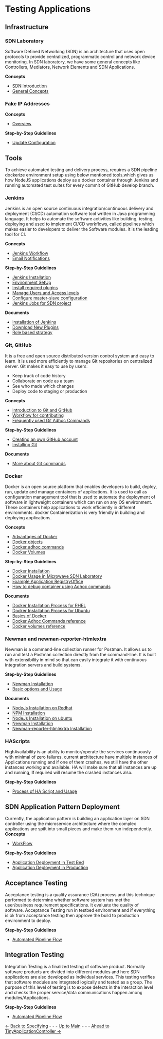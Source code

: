 # Testing Applications
## Infrastructure
### SDN Laboratory
Software Defined Networking (SDN) is an architecture that uses open protocols to provide centralized, programmatic control and network device monitoring. In SDN laboratory, we have some general concepts like Controllers, Mediators, Network Elements and SDN Applications.

**Concepts**
* [SDN Introduction](../Introduction/Introduction.md)
* [General Concepts](./Infrastructure/SdnLaboratory/Overview/OverviewandGeneralConcepts.md)

### Fake IP Addresses
**Concepts**
* [Overview](./Infrastructure/SdnLaboratory/IpAddresses/IpAddresses.md)

**Step-by-Step Guidelines**
* [Update Configuration](./Infrastructure/SdnLaboratory/IpAddresses/updateconfiguration.md)


## Tools
To achieve automated testing and delivery process, requires a SDN pipeline dockerize environment setup using below mentioned tools,which gives us how NodeJS applications deploy as a docker container through Jenkins and running automated test suites for every commit of GitHub develop branch.
### Jenkins
Jenkins is an open source continuous integration/continuous delivery and deployment (CI/CD) automation software tool written in Java programming language. It helps to automate the software activities like building, testing, deploying and used to implement CI/CD workflows, called pipelines which makes easier to developers to deliver the Software modules. It is the leading tool for CI.

**Concepts**
* [Jenkins Workflow](./Infrastructure/Tools/Jenkins/Jenkinsworkflow.md)
* [Email Notifications](./Infrastructure/Tools/Jenkins/EmailNotificationConfiguration.md)

**Step-by-Step Guidelines**
* [Jenkins Installation](./Infrastructure/Tools/Jenkins/JenkinsInstallation.md)
* [Environment SetUp](./Infrastructure/Tools/Jenkins/EnvironmentSetup.md)
* [Install required plugins](./Infrastructure/Tools/Jenkins/PluginInstallation.md)
* [Manage Users and Access levels](./Infrastructure/Tools/Jenkins/ManageUsers.md)
* [Configure master-slave configuration](./Infrastructure/Tools/Jenkins/MasterSlaveConfiguration.md)
* [Jenkins Jobs for SDN project](./Infrastructure/Tools/Jenkins/JenkinsJobsAndSDNDeployment.md)

**Documents**
* [Installation of Jenkins](https://www.jenkins.io/doc/book/installing/)
* [Download New Plugins](https://updates.jenkins-ci.org/download/plugins/)
* [Role based strategy](https://plugins.jenkins.io/role-strategy/)

### Git, GitHub
It is a free and open source distributed version control system and easy to learn. It is used more efficiently to manage Git repositories on centralized server. 
Git makes it easy to use by users:
- Keep track of code history
- Collaborate on code as a team
- See who made which changes
- Deploy code to staging or production

**Concepts**
* [Introduction to Git and GitHub](../PreparingSpecifying/Introduction2Git/Introduction2Git.md)
* [Workflow for contributing](../PreparingSpecifying/WorkflowForContributing/WorkflowForContributing.md)
* [Frequently used Git Adhoc Commands](./Infrastructure/Tools/Git/GitCommands.md)

**Step-by-Step Guidelines**
* [Creating an own GitHub account](../PreparingSpecifying/OwnGitHubAccount/OwnGitHubAccount.md)
* [Installing Git](../PreparingSpecifying/InstallingGit/InstallingGit.md)

 **Documents**
* [More about Git commands](https://docs.github.com/en/get-started/using-git/about-git ) 

### Docker
Docker is an open source platform that enables developers to build, deploy, run, update and manage containers of applications. It is used to call as configuration management tool that is used to automate the deployment of software in lightweight containers which can run on any OS environment. These containers help applications to work efficiently in different environments. docker Containerization is very friendly in building and deploying applications.

**Concepts**
* [Advantages of Docker](./Infrastructure/Tools/Docker/DockerIntroduction.md#advantages-of-docker)
* [Docker objects](./Infrastructure/Tools/Docker/DockerIntroduction.md#docker-objects)
* [Docker adhoc commands](./Infrastructure/Tools/Docker/DockerUsefulCommands.md)
* [Docker Volumes](./Infrastructure/Tools/Docker/DockerVolumes.md)

**Step-by-Step Guidelines**
* [Docker Installation](./Infrastructure/Tools/Docker/Installation.md)
* [Docker Usage in Microwave SDN Laboratory](./Infrastructure/Tools/Docker/UtilizationInSDN.md)
* [Example Application RegistryOffice](./Infrastructure/Tools/Docker/UtilizationInSDN.md#dockerized-sdn-application-with-registryoffice-example)
* [How to debug container using Adhoc commands](./Infrastructure/Tools/Docker/DebuggingContainer.md)

**Documents**
* [Docker Installation Process for RHEL](https://linuxconfig.org/how-to-install-docker-in-rhel-8)
* [Docker Installation Process for Ubuntu]( https://phoenixnap.com/kb/install-docker-on-ubuntu-20-04)
* [Basics of Docker](https://docs.docker.com/engine/ )
* [Docker Adhoc Commands reference](https://docs.docker.com/engine/reference/commandline/docker/)
* [Docker volumes reference](https://docs.docker.com/storage/volumes/)
### Newman and newman-reporter-htmlextra
Newman is a command-line collection runner for Postman. It allows us to run and test a Postman collection directly from the command-line. It is built with extensibility in mind so that can easily integrate it with continuous integration servers and build systems.

**Step-by-Step Guidelines**
* [Newman Installation](./Infrastructure/Tools/Newman/Newman.md#install-newman-and-newman-reporter-htmlextra)
* [Basic options and Usage](./Infrastructure/Tools/Newman/Newman.md#basic-options-and-usage)

**Documents**
* [NodeJs Installation on Redhat](https://linuxconfig.org/how-to-install-node-js-on-redhat-8-linux)
* [NPM Installation](https://linuxconfig.org/how-to-install-npm-on-redhat-8)
* [NodeJs Installation on ubuntu](https://linuxize.com/post/how-to-install-node-js-on-ubuntu-20-04)
* [Newman Installation](https://www.npmjs.com/package/newman)
* [Newman-reporter-htmlextra Installation](https://www.npmjs.com/package/newman-reporter-htmlextra)
### HAScripts
HighAvailability is an ability to monitor/operate the services continuously with minimal of zero failures. current architecture  have multiple instances of Applications running and if one of them crashes, we still have the other instances working and available. HA will make sure that all instances are up and running, If required will resume the crashed instances also.

**Step-by-Step Guidelines**
* [Process of HA Script and Usage](./Infrastructure/Tools/Scripts/Scripts.md)

## SDN Application Pattern Deployment
 Currently, the application pattern is building an application layer on SDN controller using the microservice architecture where the complex applications are spilt into small pieces and make them run independently.
**Concepts**
* [WorkFlow](./Infrastructure/SDNApplicationPatternDeployment/WorkFlow.md)

**Step-by-Step Guidelines**
* [Application Deployment in Test Bed](./Infrastructure/SDNApplicationPatternDeployment/AppDeploymentInTestBed.md)
* [Application Deployment in Production](./Infrastructure/SDNApplicationPatternDeployment/AppDeploymentInProd.md)

## Acceptance Testing
Acceptance testing is a quality assurance (QA) process and this technique performed to determine whether software system has met the user/business requirement specifications. It evaluate the quality of software. Acceptance Testing run in testbed environment and if everything is ok from acceptance testing then approve the build to production environment to deploy.

**Step-by-Step Guidelines**
* [Automated Pipeline Flow](./AcceptanceTesting/Overview/pipelineconfiguration.md) 

## Integration Testing
Integration Testing is a finalized testing of software product. Normally software products are divided into different modules and here SDN applications are also developed as individual services. This testing verifies that  software modules are integrated logically and tested as a group. The purpose of this level of testing is to expose defects in the interaction level and checks the proper service/data communications happen among modules/Applications.

**Step-by-Step Guidelines**
* [Automated Pipeline Flow](./IntegrationTesting/Overview/pipelineconfiguration.md)

[<- Back to Specifying](../SpecifyingApplications/SpecifyingApplications.md) - - - [Up to Main](../Main.md) - - - [Ahead to TinyApplicationController ->](../TinyApplicationController/TinyApplicationController.md)